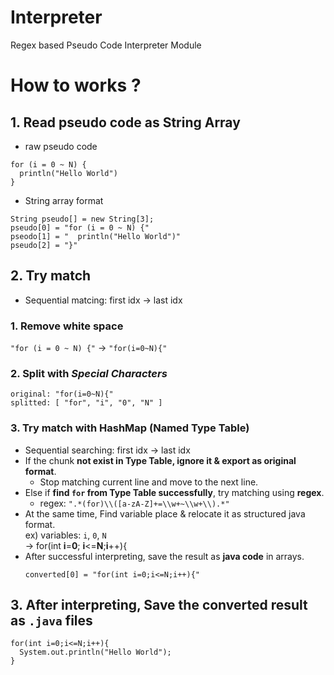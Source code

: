 # Interpreter
Regex based Pseudo Code Interpreter Module

# How to works ?
## 1. Read **pseudo code** as **String Array**
* raw pseudo code
````
for (i = 0 ~ N) {
  println("Hello World")
}
````
* String array format
````
String pseudo[] = new String[3];
pseudo[0] = "for (i = 0 ~ N) {"
pseodo[1] = "  println("Hello World")"
pseudo[2] = "}"
````
## 2. Try match
* Sequential matcing: first idx -> last idx
### 1. Remove white space
`"for (i = 0 ~ N) {"` -> `"for(i=0~N){"`
### 2. Split with <i>Special Characters</i>
````
original: "for(i=0~N){"
splitted: [ "for", "i", "0", "N" ]
````
### 3. Try match with HashMap (Named Type Table)
* Sequential searching: first idx -> last idx <br>
* If the chunk **not exist in Type Table, ignore it & export as original format**.
  * Stop matching current line and move to the next line.
* Else if **find `for` from Type Table successfully**, try matching using **regex**.
  * regex: `".*(for)\\([a-zA-Z]+=\\w+~\\w+\\).*"`
* At the same time, Find variable place & relocate it as structured java format. <br>
  ex) variables: `i`, `0`, `N`<br>
  -> for(int **i**=**0**; **i**<=**N**;**i**++){
* After successful interpreting, save the result as **java code** in arrays.
  ````
  converted[0] = "for(int i=0;i<=N;i++){"
  ````
## 3. After interpreting, Save the converted result as `.java` files
````
for(int i=0;i<=N;i++){
  System.out.println("Hello World");
}
````
